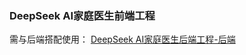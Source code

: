 ### DeepSeek AI家庭医生前端工程

需与后端搭配使用：
[DeepSeek AI家庭医生后端工程-后端](https://github.com/DaTongAdventure/deepseek-doctor)

